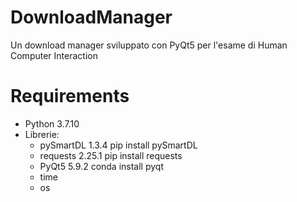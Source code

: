 # DownloadManager
Un download manager sviluppato con PyQt5 per l'esame di Human Computer Interaction


# Requirements
* Python 3.7.10
* Librerie:
  + pySmartDL 1.3.4
  pip install pySmartDL
  + requests 2.25.1
  pip install requests
  + PyQt5 5.9.2
  conda install pyqt
  + time
  + os
